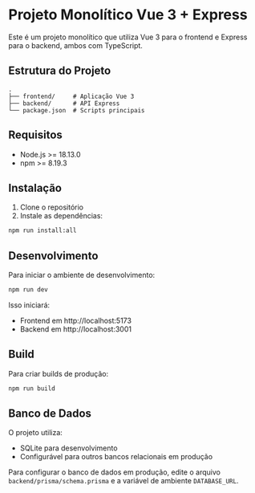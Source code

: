 # Projeto Monolítico Vue 3 + Express

Este é um projeto monolítico que utiliza Vue 3 para o frontend e Express para o backend, ambos com TypeScript.

## Estrutura do Projeto

```
.
├── frontend/     # Aplicação Vue 3
├── backend/      # API Express
└── package.json  # Scripts principais
```

## Requisitos

- Node.js >= 18.13.0
- npm >= 8.19.3

## Instalação

1. Clone o repositório
2. Instale as dependências:
```bash
npm run install:all
```

## Desenvolvimento

Para iniciar o ambiente de desenvolvimento:

```bash
npm run dev
```

Isso iniciará:
- Frontend em http://localhost:5173
- Backend em http://localhost:3001

## Build

Para criar builds de produção:

```bash
npm run build
```

## Banco de Dados

O projeto utiliza:
- SQLite para desenvolvimento
- Configurável para outros bancos relacionais em produção

Para configurar o banco de dados em produção, edite o arquivo `backend/prisma/schema.prisma` e a variável de ambiente `DATABASE_URL`. 